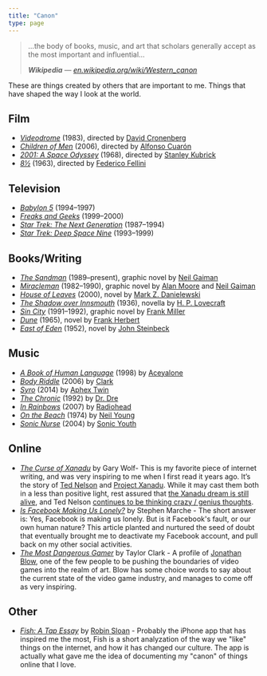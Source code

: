 ```yaml
---
title: "Canon"
type: page
---
```


> …the body of books, music, and art that scholars generally accept as the most important and influential…
> 
> ***Wikipedia*** — <cite>[en.wikipedia.org/wiki/Western\_canon][1]</cite>

These are things created by others that are important to me. Things that have shaped the way I look at the world.

## Film

- <cite>[Videodrome][2]</cite> (1983), directed by [David Cronenberg][3]
- <cite>[Children of Men][4]</cite> (2006), directed by [Alfonso Cuarón][5]
- <cite>[2001: A Space Odyssey][6]</cite> (1968), directed by [Stanley Kubrick][7]
- <cite>[8½][8]</cite> (1963), directed by [Federico Fellini][9]

## Television

- <cite>[Babylon 5][10]</cite> (1994–1997)
- <cite>[Freaks and Geeks][11]</cite> (1999–2000)
- <cite>[Star Trek: The Next Generation][12]</cite> (1987–1994)
- <cite>[Star Trek: Deep Space Nine][13]</cite> (1993–1999)

## Books/Writing

- <cite>[The Sandman][14]</cite> (1989–present), graphic novel by [Neil Gaiman][15]
- <cite>[Miracleman][16]</cite> (1982–1990), graphic novel by [Alan Moore][17] and [Neil Gaiman][18]
- <cite>[House of Leaves][19]</cite> (2000), novel by [Mark Z. Danielewski][20]
- <cite>[The Shadow over Innsmouth][21]</cite> (1936), novella by [H. P. Lovecraft][22]
- <cite>[Sin City][23]</cite> (1991–1992), graphic novel by [Frank Miller][24]
- <cite>[Dune][25]</cite> (1965), novel by [Frank Herbert][26]
- <cite>[East of Eden][27]</cite> (1952), novel by [John Steinbeck][28]

## Music

- <cite>[A Book of Human Language][29]</cite> (1998) by [Aceyalone][30]
- <cite>[Body Riddle][31]</cite> (2006) by [Clark][32]
- <cite>[Syro]()</cite> (2014) by [Aphex Twin][34]
- <cite>[The Chronic][35]</cite> (1992) by [Dr. Dre][36]
- <cite>[In Rainbows][37]</cite> (2007) by [Radiohead][38]
- <cite>[On the Beach][39]</cite> (1974) by [Neil Young][40]
- <cite>[Sonic Nurse][41]</cite> (2004) by [Sonic Youth][42]

## Online

- <cite>[The Curse of Xanadu][43]</cite> by Gary Wolf- This is my favorite piece of internet writing, and was very inspiring to me when I first read it years ago. It’s the story of [Ted Nelson][44] and [Project Xanadu][45]. While it may cast them both in a less than positive light, rest assured that [the Xanadu dream is still alive][46], and Ted Nelson [continues to be thinking crazy / genius thoughts][47].
- <cite>[Is Facebook Making Us Lonely?][48]</cite> by Stephen Marche - The short answer is: Yes, Facebook is making us lonely. But is it Facebook's fault, or our own human nature? This article planted and nurtured the seed of doubt that eventually brought me to deactivate my Facebook account, and pull back on my other social activities.
- <cite>[The Most Dangerous Gamer][49]</cite> by Taylor Clark - A profile of [Jonathan Blow][50], one of the few people to be pushing the boundaries of video games into the realm of art. Blow has some choice words to say about the current state of the video game industry, and manages to come off as very inspiring.

## Other

- <cite>[Fish: A Tap Essay][51]</cite> by [Robin Sloan][52] - Probably the iPhone app that has inspired me the most, Fish is a short analyzation of the way we "like" things on the internet, and how it has changed our culture. The app is actually what gave me the idea of documenting my "canon" of things online that I love.

[1]:	https://en.wikipedia.org/wiki/Western_canon
[2]:	https://en.wikipedia.org/wiki/Videodrome
[3]:	https://en.wikipedia.org/wiki/David_Cronenberg
[4]:	https://en.wikipedia.org/wiki/Children_of_Men
[5]:	https://en.wikipedia.org/wiki/Alfonso_Cuar%C3%B3n
[6]:	https://en.wikipedia.org/wiki/2001:_A_Space_Odyssey_(film)
[7]:	https://en.wikipedia.org/wiki/Stanley_Kubrick
[8]:	https://en.wikipedia.org/wiki/8%C2%BD
[9]:	https://en.wikipedia.org/wiki/Federico_Fellini
[10]:	https://en.wikipedia.org/wiki/Babylon_5
[11]:	https://en.wikipedia.org/wiki/Freaks_and_Geeks
[12]:	https://en.wikipedia.org/wiki/Star_Trek:_The_Next_Generation
[13]:	https://en.wikipedia.org/wiki/Star_Trek:_Deep_Space_Nine
[14]:	https://en.wikipedia.org/wiki/The_Sandman_(Vertigo)
[15]:	https://en.wikipedia.org/wiki/Neil_Gaiman
[16]:	https://en.wikipedia.org/wiki/Marvelman
[17]:	https://en.wikipedia.org/wiki/Alan_Moore
[18]:	https://en.wikipedia.org/wiki/Neil_Gaiman
[19]:	https://en.wikipedia.org/wiki/House_of_Leaves
[20]:	https://en.wikipedia.org/wiki/Mark_Z._Danielewski
[21]:	https://en.wikipedia.org/wiki/The_Shadow_over_Innsmouth
[22]:	https://en.wikipedia.org/wiki/H._P._Lovecraft
[23]:	https://en.wikipedia.org/wiki/Sin_City
[24]:	https://en.wikipedia.org/wiki/Frank_Miller_(comics)
[25]:	https://en.wikipedia.org/wiki/Dune_(novel)
[26]:	https://en.wikipedia.org/wiki/Frank_Herbert
[27]:	https://en.wikipedia.org/wiki/East_of_Eden_(novel)
[28]:	https://en.wikipedia.org/wiki/John_Steinbeck
[29]:	https://song.link/album/us/i/1138405620 "A Book of Human Language by Aceyalone"
[30]:	https://en.wikipedia.org/wiki/Aceyalone "Aceyalone - Wikipedia"
[31]:	https://song.link/album/us/i/185514015 "Body Riddle by Clark"
[32]:	https://en.wikipedia.org/wiki/Chris_Clark_(musician) "Clark - Wikipedia"
[34]:	https://en.wikipedia.org/wiki/Aphex_Twin
[35]:	https://song.link/album/us/i/6654037 "The Chronic by Dr. Dre"
[36]:	https://en.wikipedia.org/wiki/Dr._Dre
[37]:	https://song.link/album/us/i/1109714933 "In Rainbows by Radiohead"
[38]:	https://en.wikipedia.org/wiki/Radiohead
[39]:	https://song.link/album/us/i/1015732002 "On the Beach by Neil Young"
[40]:	https://en.wikipedia.org/wiki/Neil_Young
[41]:	https://song.link/album/us/i/1132249548 "Sonic Nurse by Sonic Youth"
[42]:	https://en.wikipedia.org/wiki/Sonic_Youth
[43]:	https://www.wired.com/1995/06/xanadu/ "The Curse of Xanadu | Wired"
[44]:	https://en.wikipedia.org/wiki/Ted_Nelson "Ted Nelson | Wikipedia"
[45]:	https://en.wikipedia.org/wiki/Project_Xanadu "Project Xanadu | Wikipedia"
[46]:	http://www.xanadu.net
[47]:	https://www.youtube.com/user/TheTedNelson "TheTedNelson on YouTube"
[48]:	https://www.theatlantic.com/magazine/archive/2012/05/is-facebook-making-us-lonely/308930/ "Is Facebook Making Us Lonely? | The Atlantic"
[49]:	https://www.theatlantic.com/magazine/archive/2012/05/the-most-dangerous-gamer/308928/?single_page=true "The Most Dangerous Gamer | The Atlantic"
[50]:	https://en.m.wikipedia.org/wiki/Jonathan_Blow "Jonathan Blow | Wikipedia"
[51]:	https://www.robinsloan.com/fish/
[52]:	https://www.robinsloan.com/